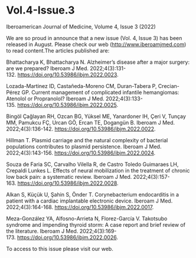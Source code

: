 # Vol.4-Issue.3
Iberoamerican Journal of Medicine, Volume 4, Issue 3 (2022)

We are so proud in announce that a new issue (Vol. 4, Issue 3) has been released in August. Please check our web (http://www.iberoamjmed.com) to read content.The articles published are:

Bhattacharya K, Bhattacharya N. Alzheimer’s disease after a major surgery: are we prepared? Iberoam J Med. 2022;4(3):131-132. https://doi.org/10.53986/ibjm.2022.0023.

Lozada-Martinez ID, Castañeda-Moreno CM, Duran-Tabera P, Crecian-Pérez GP. Current management of complicated infantile hemangiomas: Atenolol or Propranolol? Iberoam J Med. 2022;4(3):133-135. https://doi.org/10.53986/ibjm.2022.0025.

Bingöl Çağlayan RH, Ozcan BG, Yüksel ME, Yanardoner IH, Çeri V, Tunçay MM, Pamukcu FÇ, Urcan GÖ, Ercan TE, Dogangün B. Iberoam J Med. 2022;4(3):136-142. https://doi.org/10.53986/ibjm.2022.0022.

Hillman T. Plasmid carriage and the natural complexity of bacterial populations contributes to plasmid persistence. Iberoam J Med. 2022;4(3):143-156. https://doi.org/10.53986/ibjm.2022.0024.

Souza de Faria SC, Carvalho Vilella R, de Castro Toledo Guimaraes LH, Crepaldi Lunkes L. Effects of neural mobilization in the treatment of chronic low back pain: a systematic review. Iberoam J Med. 2022;4(3):157-163. https://doi.org/10.53986/ibjm.2022.0028.

Alkan S, Küçük U, Şahin S, Önder T. Corynebacterium endocarditis in a patient with a cardiac implantable electronic device. Iberoam J Med. 2022;4(3):164-168. https://doi.org/10.53986/ibjm.2022.0017.

Meza-González YA, Alfosno-Arrieta N, Florez-García V. Takotsubo syndrome and impending thyroid storm: A case report and brief review of the literature. Iberoam J Med. 2022;4(3):169-173. https://doi.org/10.53986/ibjm.2022.0026.

To access to this issue please visit our web.

